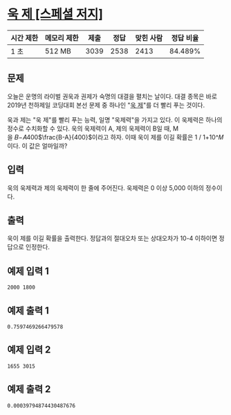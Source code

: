 # [욱 제 [스페셜 저지]](https://www.acmicpc.net/problem/17356)

| 시간 제한 | 메모리 제한 | 제출 | 정답 | 맞힌 사람 | 정답 비율 |
| --- | --- | --- | --- | --- | --- |
| 1 초 | 512 MB | 3039 | 2538 | 2413 | 84.489% |

## 문제

오늘은 운명의 라이벌 권욱과 권제가 숙명의 대결을 펼치는 날이다. 대결 종목은 바로 2019년 천하제일 코딩대회 본선 문제 중 하나인 "[욱 제](https://www.acmicpc.net/contest/problem/438/8)"를 더 빨리 푸는 것이다.

욱과 제는 "욱 제"를 빨리 푸는 능력, 일명 "욱제력"을 가지고 있다. 이 욱제력은 하나의 정수로 수치화할 수 있다. 욱의 욱제력이 A, 제의 욱제력이 B일 때, M을 𝐵−𝐴400$\frac{B-A}{400}$이라고 하자. 이때 욱이 제를 이길 확률은 1 / 1+10^𝑀이다. 이 값은 얼마일까?

## 입력

욱의 욱제력과 제의 욱제력이 한 줄에 주어진다. 욱제력은 0 이상 5,000 이하의 정수이다.

## 출력

욱이 제를 이길 확률을 출력한다. 정답과의 절대오차 또는 상대오차가 10-4 이하이면 정답으로 인정한다.

## 예제 입력 1

```
2000 1800

```

## 예제 출력 1

```
0.7597469266479578

```

## 예제 입력 2

```
1655 3015

```

## 예제 출력 2

```
0.00039794874430487676
```
